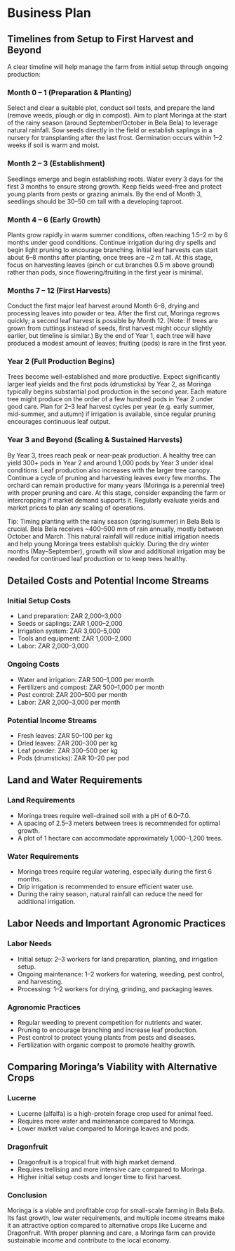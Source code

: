 # Business Plan

## Timelines from Setup to First Harvest and Beyond

A clear timeline will help manage the farm from initial setup through ongoing production:

### Month 0 – 1 (Preparation & Planting)

Select and clear a suitable plot, conduct soil tests, and prepare the land (remove weeds, plough or dig in compost). Aim to plant Moringa at the start of the rainy season (around September/October in Bela Bela) to leverage natural rainfall. Sow seeds directly in the field or establish saplings in a nursery for transplanting after the last frost. Germination occurs within 1–2 weeks if soil is warm and moist.

### Month 2 – 3 (Establishment)

Seedlings emerge and begin establishing roots. Water every 3 days for the first 3 months to ensure strong growth. Keep fields weed-free and protect young plants from pests or grazing animals. By the end of Month 3, seedlings should be 30–50 cm tall with a developing taproot.

### Month 4 – 6 (Early Growth)

Plants grow rapidly in warm summer conditions, often reaching 1.5–2 m by 6 months under good conditions. Continue irrigation during dry spells and begin light pruning to encourage branching. Initial leaf harvests can start about 6–8 months after planting, once trees are ~2 m tall. At this stage, focus on harvesting leaves (pinch or cut branches 0.5 m above ground) rather than pods, since flowering/fruiting in the first year is minimal.

### Months 7 – 12 (First Harvests)

Conduct the first major leaf harvest around Month 6–8, drying and processing leaves into powder or tea. After the first cut, Moringa regrows quickly; a second leaf harvest is possible by Month 12. (Note: If trees are grown from cuttings instead of seeds, first harvest might occur slightly earlier, but timeline is similar.) By the end of Year 1, each tree will have produced a modest amount of leaves; fruiting (pods) is rare in the first year.

### Year 2 (Full Production Begins)

Trees become well-established and more productive. Expect significantly larger leaf yields and the first pods (drumsticks) by Year 2, as Moringa typically begins substantial pod production in the second year. Each mature tree might produce on the order of a few hundred pods in Year 2 under good care. Plan for 2–3 leaf harvest cycles per year (e.g. early summer, mid-summer, and autumn) if irrigation is available, since regular pruning encourages continuous leaf output.

### Year 3 and Beyond (Scaling & Sustained Harvests)

By Year 3, trees reach peak or near-peak production. A healthy tree can yield 300+ pods in Year 2 and around 1,000 pods by Year 3 under ideal conditions. Leaf production also increases with the larger tree canopy. Continue a cycle of pruning and harvesting leaves every few months. The orchard can remain productive for many years (Moringa is a perennial tree) with proper pruning and care. At this stage, consider expanding the farm or intercropping if market demand supports it. Regularly evaluate yields and market prices to plan any scaling of operations.

Tip: Timing planting with the rainy season (spring/summer) in Bela Bela is crucial. Bela Bela receives ~400–500 mm of rain annually, mostly between October and March. This natural rainfall will reduce initial irrigation needs and help young Moringa trees establish quickly. During the dry winter months (May–September), growth will slow and additional irrigation may be needed for continued leaf production or to keep trees healthy.

## Detailed Costs and Potential Income Streams

### Initial Setup Costs

- Land preparation: ZAR 2,000–3,000
- Seeds or saplings: ZAR 1,000–2,000
- Irrigation system: ZAR 3,000–5,000
- Tools and equipment: ZAR 1,000–2,000
- Labor: ZAR 2,000–3,000

### Ongoing Costs

- Water and irrigation: ZAR 500–1,000 per month
- Fertilizers and compost: ZAR 500–1,000 per month
- Pest control: ZAR 200–500 per month
- Labor: ZAR 2,000–3,000 per month

### Potential Income Streams

- Fresh leaves: ZAR 50–100 per kg
- Dried leaves: ZAR 200–300 per kg
- Leaf powder: ZAR 300–500 per kg
- Pods (drumsticks): ZAR 10–20 per pod

## Land and Water Requirements

### Land Requirements

- Moringa trees require well-drained soil with a pH of 6.0–7.0.
- A spacing of 2.5–3 meters between trees is recommended for optimal growth.
- A plot of 1 hectare can accommodate approximately 1,000–1,200 trees.

### Water Requirements

- Moringa trees require regular watering, especially during the first 6 months.
- Drip irrigation is recommended to ensure efficient water use.
- During the rainy season, natural rainfall can reduce the need for additional irrigation.

## Labor Needs and Important Agronomic Practices

### Labor Needs

- Initial setup: 2–3 workers for land preparation, planting, and irrigation setup.
- Ongoing maintenance: 1–2 workers for watering, weeding, pest control, and harvesting.
- Processing: 1–2 workers for drying, grinding, and packaging leaves.

### Agronomic Practices

- Regular weeding to prevent competition for nutrients and water.
- Pruning to encourage branching and increase leaf production.
- Pest control to protect young plants from pests and diseases.
- Fertilization with organic compost to promote healthy growth.

## Comparing Moringa’s Viability with Alternative Crops

### Lucerne

- Lucerne (alfalfa) is a high-protein forage crop used for animal feed.
- Requires more water and maintenance compared to Moringa.
- Lower market value compared to Moringa leaves and pods.

### Dragonfruit

- Dragonfruit is a tropical fruit with high market demand.
- Requires trellising and more intensive care compared to Moringa.
- Higher initial setup costs and longer time to first harvest.

### Conclusion

Moringa is a viable and profitable crop for small-scale farming in Bela Bela. Its fast growth, low water requirements, and multiple income streams make it an attractive option compared to alternative crops like Lucerne and Dragonfruit. With proper planning and care, a Moringa farm can provide sustainable income and contribute to the local economy.

